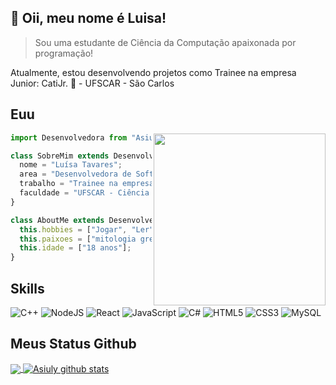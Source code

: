 ## 💜 Oii, meu nome é <strong>Luisa!</strong>

> Sou uma estudante de Ciência da Computação apaixonada por programação!

Atualmente, estou desenvolvendo projetos como Trainee na empresa Junior: CatiJr. 💙 - UFSCAR - São Carlos


## Euu

<img align="right" width="275" src="https://media.giphy.com/media/bGgsc5mWoryfgKBx1u/giphy.gif" />

```js
import Desenvolvedora from "Asiuly";

class SobreMim extends Desenvolvedora {
  nome = "Luísa Tavares";
  area = "Desenvolvedora de Software";
  trabalho = "Trainee na empresa CatiJR";
  faculdade = "UFSCAR - Ciência da Computação";
}

class AboutMe extends Desenvolvedora {
  this.hobbies = ["Jogar", "Ler", "Desenvolver"];
  this.paixoes = ["mitologia grega", "Harry Potter"];
  this.idade = ["18 anos"];
}
```

## Skills

![C++](https://img.shields.io/badge/c++-%2300599C.svg?style=for-the-badge&logo=c%2B%2B&logoColor=white)
![NodeJS](https://img.shields.io/badge/node.js-6DA55F?style=for-the-badge&logo=node.js&logoColor=white)
![React](https://img.shields.io/badge/react-%2320232a.svg?style=for-the-badge&logo=react&logoColor=%2361DAFB)
![JavaScript](https://img.shields.io/badge/javascript-%23323330.svg?style=for-the-badge&logo=javascript&logoColor=%23F7DF1E)
![C#](https://img.shields.io/badge/c%23-%23239120.svg?style=for-the-badge&logo=c-sharp&logoColor=white)
![HTML5](https://img.shields.io/badge/html5-%23E34F26.svg?style=for-the-badge&logo=html5&logoColor=white)
![CSS3](https://img.shields.io/badge/css3-%231572B6.svg?style=for-the-badge&logo=css3&logoColor=white)
![MySQL](https://img.shields.io/badge/mysql-%2300f.svg?style=for-the-badge&logo=mysql&logoColor=white)


## Meus Status Github

<a href="https://github.com/Asiuly">
  <img align="center" src="https://github-readme-stats.vercel.app/api/top-langs/?username=Asiuly&theme=radical&hide_langs_below=1" />
</a>

<a href="https://github.com/Asiuly">
 <img align="center" src="https://github-readme-stats.vercel.app/api?username=Asiuly&show_icons=true&theme=radical&line_height=27" alt="Asiuly github stats"/>
</a>


